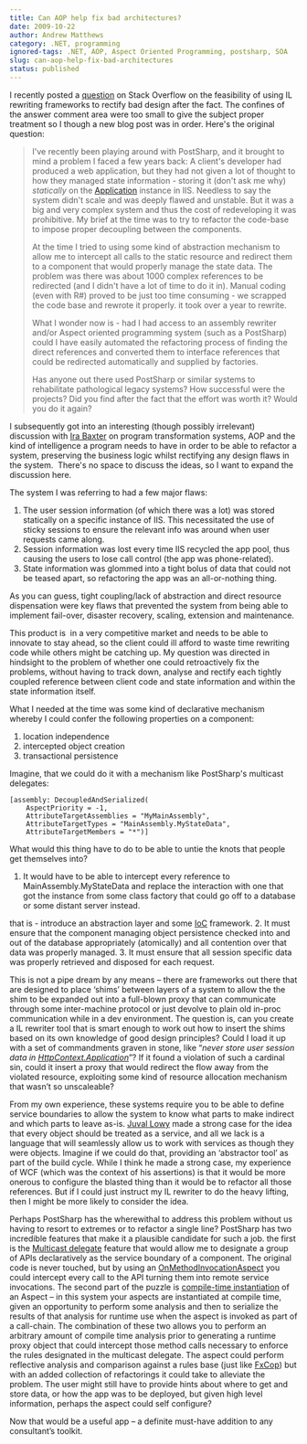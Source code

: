 ```yaml
---
title: Can AOP help fix bad architectures?
date: 2009-10-22
author: Andrew Matthews
category: .NET, programming
ignored-tags: .NET, AOP, Aspect Oriented Programming, postsharp, SOA
slug: can-aop-help-fix-bad-architectures
status: published
---
```


I recently posted a [question](http://stackoverflow.com/questions/1541697/refactoring-nasty-legacy-systems-via-aop-or-other-automated-means) on Stack Overflow on the feasibility of using IL rewriting frameworks to rectify bad design after the fact. The confines of the answer comment area were too small to give the subject proper treatment so I though a new blog post was in order. Here's the original question:

> I've recently been playing around with PostSharp, and it brought to mind a problem I faced a few years back: A client's developer had produced a web application, but they had not given a lot of thought to how they managed state information - storing it (don't ask me why) *statically* on the [Application](http://msdn.microsoft.com/en-us/library/system.web.httpapplicationstate.aspx) instance in IIS. Needless to say the system didn't scale and was deeply flawed and unstable. But it was a big and very complex system and thus the cost of redeveloping it was prohibitive. My brief at the time was to try to refactor the code-base to impose proper decoupling between the components.
>
> At the time I tried to using some kind of abstraction mechanism to allow me to intercept all calls to the static resource and redirect them to a component that would properly manage the state data. The problem was there was about 1000 complex references to be redirected (and I didn't have a lot of time to do it in). Manual coding (even with R\#) proved to be just too time consuming - we scrapped the code base and rewrote it properly. it took over a year to rewrite.
>
> What I wonder now is - had I had access to an assembly rewriter and/or Aspect oriented programming system (such as a PostSharp) could I have easily automated the refactoring process of finding the direct references and converted them to interface references that could be redirected automatically and supplied by factories.
>
> Has anyone out there used PostSharp or similar systems to rehabilitate pathological legacy systems? How successful were the projects? Did you find after the fact that the effort was worth it? Would you do it again?

I subsequently got into an interesting (though possibly irrelevant) discussion with [Ira Baxter](http://stackoverflow.com/users/120163/ira-baxter) on program transformation systems, AOP and the kind of intelligence a program needs to have in order to be able to refactor a system, preserving the business logic whilst rectifying any design flaws in the system.  There's no space to discuss the ideas, so I want to expand the discussion here.

The system I was referring to had a few major flaws:

1.  The user session information (of which there was a lot) was stored statically on a specific instance of IIS. This necessitated the use of sticky sessions to ensure the relevant info was around when user requests came along.
2.  Session information was lost every time IIS recycled the app pool, thus causing the users to lose call control (the app was phone-related).
3.  State information was glommed into a tight bolus of data that could not be teased apart, so refactoring the app was an all-or-nothing thing.

As you can guess, tight coupling/lack of abstraction and direct resource dispensation were key flaws that prevented the system from being able to implement fail-over, disaster recovery, scaling, extension and maintenance.

This product is  in a very competitive market and needs to be able to innovate to stay ahead, so the client could ill afford to waste time rewriting code while others might be catching up. My question was directed in hindsight to the problem of whether one could retroactively fix the problems, without having to track down, analyse and rectify each tightly coupled reference between client code and state information and within the state information itself.

What I needed at the time was some kind of declarative mechanism whereby I could confer the following properties on a component:

1.  location independence
2.  intercepted object creation
3.  transactional persistence

Imagine, that we could do it with a mechanism like PostSharp's multicast delegates:

```
[assembly: DecoupledAndSerialized(
    AspectPriority = -1,
    AttributeTargetAssemblies = "MyMainAssembly",
    AttributeTargetTypes = "MainAssembly.MyStateData",
    AttributeTargetMembers = "*")]
```

[](http://11011.net/software/vspaste)

What would this thing have to do to be able to untie the knots that people get themselves into?

1.  It would have to be able to intercept every reference to MainAssembly.MyStateData and replace the interaction with one that got the instance from some class factory that could go off to a database or some distant server instead.

   that is - introduce an abstraction layer and some [IoC](http://en.wikipedia.org/wiki/Inversion_of_Control) framework.
2.  It must ensure that the component managing object persistence checked into and out of the database appropriately (atomically) and all contention over that data was properly managed.
3.  It must ensure that all session specific data was properly retrieved and disposed for each request.

This is not a pipe dream by any means – there are frameworks out there that are designed to place ‘shims’ between layers of a system to allow the the shim to be expanded out into a full-blown proxy that can communicate through some inter-machine protocol or just devolve to plain old in-proc communication while in a dev environment. The question is, can you create a IL rewriter tool that is smart enough to work out how to insert the shims based on its own knowledge of good design principles? Could I load it up with a set of commandments graven in stone, like “*never store user session data in [HttpContext.Application](http://msdn.microsoft.com/en-us/library/system.web.httpapplicationstate.aspx)*”? If it found a violation of such a cardinal sin, could it insert a proxy that would redirect the flow away from the violated resource, exploiting some kind of resource allocation mechanism that wasn’t so unscaleable?

From my own experience, these systems require you to be able to define service boundaries to allow the system to know what parts to make indirect and which parts to leave as-is. [Juval Lowy](http://www.idesign.net/) made a strong case for the idea that every object should be treated as a service, and all we lack is a language that will seamlessly allow us to work with services as though they were objects. Imagine if we could do that, providing an ‘abstractor tool’ as part of the build cycle. While I think he made a strong case, my experience of WCF (which was the context of his assertions) is that it would be more onerous to configure the blasted thing than it would be to refactor all those references. But if I could just instruct my IL rewriter to do the heavy lifting, then I might be more likely to consider the idea.

Perhaps PostSharp has the wherewithal to address this problem without us having to resort to extremes or to refactor a single line? PostSharp has two incredible features that make it a plausible candidate for such a job. the first is the [Multicast delegate](http://doc.postsharp.org/1.5/##PostSharp.HxS/UserGuide/Laos/Multicasting/Overview.html) feature that would allow me to designate a group of APIs declaratively as the service boundary of a component. The original code is never touched, but by using an [OnMethodInvocationAspect](http://doc.postsharp.org/1.5/##PostSharp.HxS/UserGuide/Laos/AspectKinds/OnMethodInvocationAspect.html) you could intercept every call to the API turning them into remote service invocations. The second part of the puzzle is [compile-time instantiation](http://doc.postsharp.org/1.5/##PostSharp.HxS/UserGuide/Laos/Lifetime.html) of an Aspect – in this system your aspects are instantiated at compile time, given an opportunity to perform some analysis and then to serialize the results of that analysis for runtime use when the aspect is invoked as part of a call-chain. The combination of these two allows you to perform an arbitrary amount of compile time analysis prior to generating a runtime proxy object that could intercept those method calls necessary to enforce the rules designated in the multicast delegate. The aspect could perform reflective analysis and comparison against a rules base (just like [FxCop](http://msdn.microsoft.com/en-us/library/bb429476(VS.80).aspx)) but with an added collection of refactorings it could take to alleviate the problem. The user might still have to provide hints about where to get and store data, or how the app was to be deployed, but given high level information, perhaps the aspect could self configure?

Now that would be a useful app – a definite must-have addition to any consultant’s toolkit.
